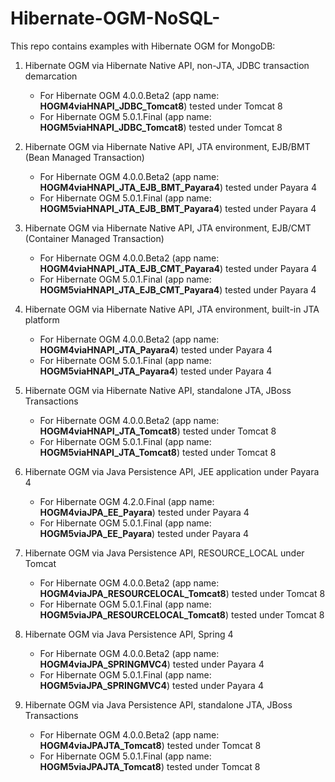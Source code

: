 # Hibernate-OGM-NoSQL-

This repo contains examples with Hibernate OGM for MongoDB:

1. Hibernate OGM via Hibernate Native API, non-JTA,  JDBC transaction demarcation
   - For Hibernate OGM 4.0.0.Beta2 (app name: **HOGM4viaHNAPI_JDBC_Tomcat8**) tested under Tomcat 8
   - For Hibernate OGM 5.0.1.Final (app name: **HOGM5viaHNAPI_JDBC_Tomcat8**) tested under Tomcat 8

2. Hibernate OGM via Hibernate Native API, JTA environment, EJB/BMT (Bean Managed Transaction) 
   - For Hibernate OGM 4.0.0.Beta2 (app name: **HOGM4viaHNAPI_JTA_EJB_BMT_Payara4**) tested under Payara 4
   - For Hibernate OGM 5.0.1.Final (app name: **HOGM5viaHNAPI_JTA_EJB_BMT_Payara4**) tested under Payara 4
   
3. Hibernate OGM via Hibernate Native API, JTA environment, EJB/CMT (Container Managed Transaction)
   - For Hibernate OGM 4.0.0.Beta2 (app name: **HOGM4viaHNAPI_JTA_EJB_CMT_Payara4**) tested under Payara 4
   - For Hibernate OGM 5.0.1.Final (app name: **HOGM5viaHNAPI_JTA_EJB_CMT_Payara4**) tested under Payara 4

4. Hibernate OGM via Hibernate Native API, JTA environment, built-in JTA platform
   - For Hibernate OGM 4.0.0.Beta2 (app name: **HOGM4viaHNAPI_JTA_Payara4**) tested under Payara 4
   - For Hibernate OGM 5.0.1.Final (app name: **HOGM5viaHNAPI_JTA_Payara4**) tested under Payara 4
   
5. Hibernate OGM via Hibernate Native API, standalone JTA,  JBoss Transactions
   - For Hibernate OGM 4.0.0.Beta2 (app name: **HOGM4viaHNAPI_JTA_Tomcat8**) tested under Tomcat 8
   - For Hibernate OGM 5.0.1.Final (app name: **HOGM5viaHNAPI_JTA_Tomcat8**) tested under Tomcat 8

6. Hibernate OGM via Java Persistence API, JEE application under Payara 4
   - For Hibernate OGM 4.2.0.Final (app name: **HOGM4viaJPA_EE_Payara**) tested under Payara 4
   - For Hibernate OGM 5.0.1.Final (app name: **HOGM5viaJPA_EE_Payara**) tested under Payara 4
    
7. Hibernate OGM via Java Persistence API, RESOURCE_LOCAL under Tomcat
   - For Hibernate OGM 4.0.0.Beta2 (app name: **HOGM4viaJPA_RESOURCELOCAL_Tomcat8**) tested under Tomcat 8
   - For Hibernate OGM 5.0.1.Final (app name: **HOGM5viaJPA_RESOURCELOCAL_Tomcat8**) tested under Tomcat 8   
   
8. Hibernate OGM via Java Persistence API, Spring 4
   - For Hibernate OGM 4.0.0.Beta2 (app name: **HOGM4viaJPA_SPRINGMVC4**) tested under Payara 4
   - For Hibernate OGM 5.0.1.Final (app name: **HOGM5viaJPA_SPRINGMVC4**) tested under Payara 4
   
9. Hibernate OGM via Java Persistence API, standalone JTA,  JBoss Transactions
   - For Hibernate OGM 4.0.0.Beta2 (app name: **HOGM4viaJPAJTA_Tomcat8**) tested under Tomcat 8
   - For Hibernate OGM 5.0.1.Final (app name: **HOGM5viaJPAJTA_Tomcat8**) tested under Tomcat 8
